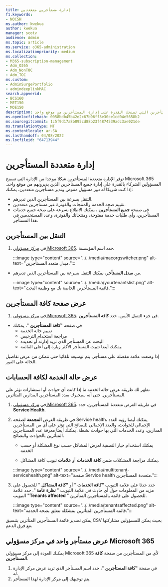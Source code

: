 ```yaml
---
title: إدارة مستأجرين متعددين
f1.keywords:
- NOCSH
ms.author: kwekua
author: kwekua
manager: scotv
audience: Admin
ms.topic: article
ms.service: o365-administration
ms.localizationpriority: medium
ms.collection:
- M365-subscription-management
- Adm_O365
- Adm_NonTOC
- Adm_TOC
ms.custom:
- AdminSurgePortfolio
- admindeeplinkMAC
search.appverid:
- BCS160
- MET150
- MOE150
description: تعرف على كيفية استخدام مبدل المستأجر وطرق العرض متعددة المستأجرين التي تمنحك القدرة على إدارة المستأجرين من موقع واحد.
ms.openlocfilehash: 0058bdb45b42e2c67b96ff3e30ce1cd04e5658b2
ms.sourcegitcommit: 1c5f9d17a8b095cd88b23f4874539adc3ae021de
ms.translationtype: MT
ms.contentlocale: ar-SA
ms.lasthandoff: 04/08/2022
ms.locfileid: "64713944"
---
```

# <a name="multi-tenant-management"></a>إدارة متعددة المستأجرين

توفر الإدارة متعددة المستأجرين شكلا موحدا من الإدارة التي تسمح Microsoft 365 المسؤولين الشركاء بالقدرة على إدارة جميع المستأجرين الذين يديرونهم من موقع واحد. إذا كنت شريكا له دور مسؤول مفوض وتدير مستأجرين متعددين، يمكنك:

- التنقل بسرعة بين المستأجرين الذين تديرهم.
- تقييم صحة الخدمة والمنتجات والفوترة عبر مستأجرين متعددين.
- في صفحة **جميع المستأجرين** ، يمكنك الاطلاع بسرعة على صحة جميع خدمات المستأجرين، وأي طلبات خدمة مفتوحة، ومنتجاتك والفوترة، وعدد المستخدمين في هذا المستأجر.

## <a name="move-between-tenants"></a>التنقل بين المستأجرين

1. في <a href="https://go.microsoft.com/fwlink/p/?linkid=2024339" target="_blank">مركز مسؤولي Microsoft 365</a>، حدد اسم المؤسسة.

    :::image type="content" source="../../media/macorgswitcher.png" alt-text="مبدل متعدد المستأجرين.":::

- من **مبدل المستأجر**، يمكنك التنقل بسرعة بين المستأجرين الذين تديرهم.

    :::image type="content" source="../../media/yourtenantslist.png" alt-text="قائمة المستأجرين الخاصة بك مع وظيفة البحث.":::

## <a name="view-all-tenants-page"></a>عرض صفحة كافة المستأجرين

1. في <a href="https://go.microsoft.com/fwlink/p/?linkid=2024339" target="_blank">مركز مسؤولي Microsoft 365</a>، في جزء التنقل الأيمن، حدد **كافة المستأجرين**.
- في صفحة **"كافة المستأجرين** "، يمكنك
  - تقييم حالة الخدمة
  - مراجعة استخدام الترخيص
  - البحث عن المستأجر الذي تريد إدارته أو تحديده
  - يمكنك أيضا تثبيت المستأجر الأكثر زيارة إلى أعلى القائمة.

إذا وضعت علامة مفضلة على مستأجر، يتم توسيعه تلقائيا حتى تتمكن من عرض تفاصيل الحالة على الفور.

## <a name="view-service-health-for-all-accounts"></a>عرض حالة الخدمة لكافة الحسابات

تظهر لك طريقة عرض حالة الخدمة ما إذا كانت أي حوادث أو استشارات تؤثر على المستأجرين. حتى أنه سيخبرك بعدد المستأجرين المدارين المتأثرين.

1. في <a href="https://go.microsoft.com/fwlink/p/?linkid=2024339" target="_blank">مركز مسؤولي Microsoft 365</a>، في طريقة العرض متعددة المستأجرين، حدد **Service Health**.
2. في طريقة العرض **المجمعة** لصفحة Service health، يمكنك أيضا رؤية العدد الإجمالي للحوادث، والعدد الإجمالي للنصائح التي تؤثر على أي من المستأجرين المدارين، وعدد الخدمات التي بها حوادث نشطة. يمكنك أيضا معرفة عدد المستأجرين المتأثرين بالحوادث والنصائح.

    - يمكنك استخدام خيار التصفية لعرض المشاكل حسب نوع المشكلة أو حسب الخدمة

    - يمكنك مراجعة المشكلات ضمن **كافة الخدمات** أو **علامات** تبويب كافة المشاكل.

    :::image type="content" source="../../media/multitenant-servicehealth.png" alt-text="صفحة Service health متعددة المستأجرين.":::
1. حدد حدثا على علامة التبويب **"كافة الخدمات** " أو **"كافة المشاكل** " للحصول على مزيد من المعلومات حول أي حادث في علامة التبويب " **نظرة عامة** ". حدد علامة التبويب **"Tenants affected** " للحصول على قائمة بالمستأجرين المتأثرين.

    :::image type="content" source="../../media/tenantsaffected.png" alt-text="قائمة المستأجرين المتأثرين بمشكلة تتعلق بصحة الخدمة.":::

يمكن تصدير قائمة المستأجرين المتأثرين بتنسيق CSV بحيث يمكن للمسؤولين مشاركتها مع فرق الدعم.

## <a name="view-a-single-tenant-in-the-microsoft-365-admin-center"></a>عرض مستأجر واحد في مركز مسؤولي Microsoft 365

يمكنك العودة إلى مركز مسؤولي Microsoft 365 لأي من المستأجرين من صفحة **كافة المستأجرين**.

1. في صفحة **"كافة المستأجرين** "، حدد اسم المستأجر الذي تريد عرض مركز الإدارة له.
2. يتم توجيهك إلى مركز الإدارة لهذا المستأجر.
